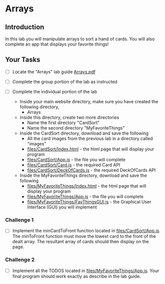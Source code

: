 # Arrays 

## Introduction
In this lab you will manipulate arrays to sort a hand of cards.  You will also complete an app that displays your favorite things!  

## Your Tasks

- [ ] Locate the "Arrays" lab guide [Arrays.pdf](Arrays.pdf)

- [ ] Complete the group portion of the lab as instructed

- [ ] Complete the individual portion of the lab

	* Inside your main website directory, make sure you have created the following directory, 
		- Arrays
	* Inside this directory, create two more directories
		- Name the first directory "CardSort"
		- Name the second directory "MyFavoriteThings"
	* Inside the CardSort directory, download and save the following
		- All the card images from the previous lab in a directory called "images"
		- [files/CardSort/Index.html](files/CardSort/Index.html) - the html page that will display your program
		- [files/CardSort/App.js](files/CardSort/App.js) - the file you will complete
		- [files/CardSort/Card.js](files/CardSort/Card.js) - the required Card API
		- [files/CardSort/DeckOfCards.js](files/DeckOfCards.js) - the required DeckOfCards API
	* Inside the MyFavoriteThings directory, download and save the following
		- [files/MyFavoriteThings/Index.html](files/MyFavoriteThings/Index.html) - the html page that will display your program
		- [files/MyFavoriteThings/App.js](files/MyFavoriteThings/App.js) - the file you will complete
		- [files/MyFavoriteThings/FavThingsGUI.js](files/MyFavoriteThings/FavThingsGUI.js) - the Graphical User Interface (GUI) you will implement

### Challenge 1

- [ ] Implement the minCardToFront function located in [files/CardSort/App.js](files/CardSort/App.js).  The minToFront function must move the lowest card to the front of the dealt array.  The resultant array of cards should then display on the page.  

### Challenge 2

- [ ] Implement all the TODOS located in [files/MyFavoriteThings/App.js](files/MyFavoriteThings/App.js).  Your final program should work exactly as describe in the lab guide. 

















